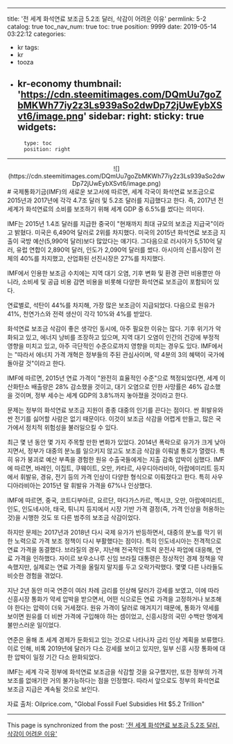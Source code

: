 
---
title: '전 세계 화석연료 보조금 5.2조 달러, 삭감이 어려운 이유'
permlink: 5-2
catalog: true
toc_nav_num: true
toc: true
position: 9999
date: 2019-05-14 03:22:12
categories:
- kr
tags:
- kr
- tooza
- kr-economy
thumbnail: 'https://cdn.steemitimages.com/DQmUu7goZbMKWh77iy2z3Ls939aSo2dwDp72jUwEybXSvt6/image.png'
sidebar:
    right:
        sticky: true
widgets:
    -
        type: toc
        position: right
---


<center>
![](https://cdn.steemitimages.com/DQmUu7goZbMKWh77iy2z3Ls939aSo2dwDp72jUwEybXSvt6/image.png)
</center>
#
국제통화기금(IMF)의 새로운 보고서에 따르면, 세계 각국이 화석연료 보조금으로 2015년과 2017년에 각각 4.7조 달러 및 5.2조 달러를 지급했다고 한다. 즉, 2017년 전 세계가 화석연료의 소비를 보조하기 위해 세계 GDP 중 6.5%를 썼다는 의미다.​

IMF는 2015년 1.4조 달러를 지급한 중국이 "현재까지 최대 규모의 보조금 지급국"이라고 밝혔다. 미국은 6,490억 달러로 2위를 차지했다. 미국의 2015년 화석연료 보조금 지출이 국방 예산(5,990억 달러)보다 많았다는 얘기다. 그다음으로 러시아가 5,510억 달러, 유럽 연합이 2,890억 달러, 인도가 2,090억 달러를 썼다. 아시아의 신흥시장이 전체의 40%를 차지했고, 산업화된 선진시장은 27%를 차지했다.​

IMF에서 인용한 보조금 수치에는 지역 대기 오염, 기후 변화 및 환경 관련 비용뿐만 아니라, 소비세 및 공급 비용 감면 비용을 비롯해 다양한 화석연료 보조금이 포함되어 있다.​

연료별로, 석탄이 44%를 차지해, 가장 많은 보조금이 지급되었다. 다음으로 원유가 41%, 천연가스와 전력 생산이 각각 10%와 4%를 받았다.​

화석연료 보조금 삭감이 좋은 생각인 동시에, 아주 필요한 이유는 많다. 기후 위기가 악화되고 있고, 에너지 낭비를 조장하고 있으며, 지역 대기 오염이 인간의 건강에 부정적 영향을 미치고 있고, 아주 극단적인 수준으로까지 영향을 미치는 경우도 있다. IMF에서는 "따라서 에너지 가격 개혁은 정부들의 주된 관심사이며, 약 4분의 3의 혜택이 국가에 돌아갈 것"이라고 한다.​

IMF에 따르면, 2015년 연료 가격이 "완전히 효율적인 수준"으로 책정되었다면, 세계 이산화탄소 배출량은 28% 감소했을 것이고, 대기 오염으로 인한 사망률은 46% 감소했을 것이며, 정부 세수는 세계 GDP의 3.8%까지 놓아졌을 것이라고 한다.​

문제는 정부의 화석연료 보조금 지원이 종종 대중의 인기를 끈다는 점이다. 싼 휘발유와 싼 전기를 싫어할 사람은 없기 때문이다. 이것이 보조금 삭감을 어렵게 만들고, 많은 국가에서 정치적 위험성을 불러일으킬 수 있다.​

최근 몇 년 동안 몇 가지 주목할 만한 변화가 있었다. 2014년 폭락으로 유가가 크게 낮아지면서, 정부가 대중의 분노를 일으키지 않고도 보조금 삭감을 이뤄낼 통로가 열렸다. 특히 유가 붕괴로 예산 부족을 경험한 원유 수출국들에게는 지출 감축 압박이 심했다. IMF에 따르면, 바레인, 이집트, 쿠웨이트, 오만, 카타르, 사우디아라비아, 아랍에미리트 등지에서 휘발유, 경유, 전기 등의 가격 인상이 다양한 형식으로 이뤄졌다고 한다. 특히 사우디아라비아는 2015년 말 휘발유 가격을 67%나 인상했다.​

IMF에 따르면, 중국, 코트디부아르, 요르단, 마다가스카르, 멕시코, 오만, 아랍에미리트, 인도, 인도네시아, 태국, 튀니지 등지에서 시장 기반 가격 결정(즉, 가격 인상을 허용하는 것)을 시행한 것도 또 다른 범주의 보조금 삭감이었다.​

하지만 문제는 2017년과 2018년 다시 국제 유가가 반등하면서, 대중의 분노를 막기 위한 노력으로 가격 보조 정책이 다시 부활했다는 점이다. 특히 인도네시아는 전격적으로 연료 가격을 동결했다. 브라질의 경우, 지난해 전국적인 트럭 운전사 파업에 대응해, 연료 가격을 인하했다. 자이르 보우소나루 신임 브라질 대통령은 정상적인 경제 정책을 약속했지만, 실제로는 연료 가격을 올릴지 말지를 두고 오락가락했다. 몇몇 다른 나라들도 비슷한 경험을 겪었다.​

지난 2년 동안 미국 연준이 여러 차례 금리를 인상해 달러가 강세를 보였고, 이에 따라 신흥시장 통화가 약세 압박을 받으면서, 어떤 식으로든 연료 가격을 고정하거나 보조해야 한다는 압력이 더욱 거세졌다. 원유 가격이 달러로 매겨지기 때문에, 통화가 약세를 보이면 원유를 더 비싼 가격에 구입해야 하는 셈이었고, 신흥시장의 국민 수백만 명에게 불만스러운 일이었다.​

연준은 올해 초 세계 경제가 둔화되고 있는 것으로 나타나자 금리 인상 계획을 보류했다. 이로 인해, 비록 2019년에 달러가 다소 강세를 보이고 있지만, 일부 신흥 시장 통화에 대한 압박이 일정 기간 다소 완화되었다.​

IMF는 세계 각국 정부에 화석연료 보조금을 삭감할 것을 요구했지만, 또한 정부의 가격 보조를 없애기란 거의 불가능하다는 점을 인정했다. 따라서 앞으로도 정부의 화석연료 보조금 지급은 계속될 것으로 보인다.​

자료 출처: Oilprice.com, "Global Fossil Fuel Subsidies Hit $5.2 Trillion"

- - -

This page is synchronized from the post: ['전 세계 화석연료 보조금 5.2조 달러, 삭감이 어려운 이유'](https://steemit.com/@pius.pius/5-2)
